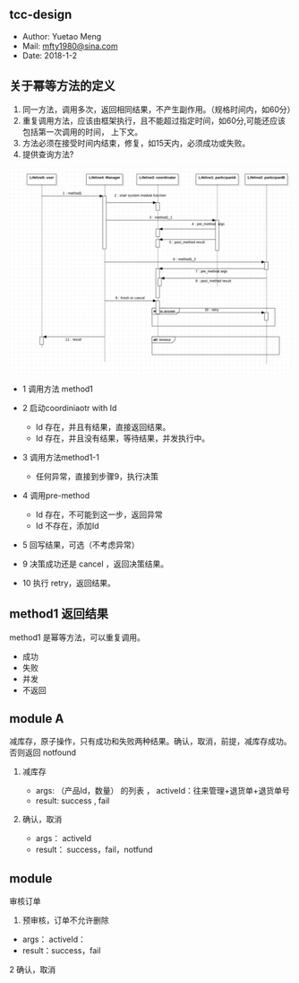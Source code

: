 ## tcc-design


- Author: Yuetao Meng
- Mail: mfty1980@sina.com
- Date: 2018-1-2


## 关于幂等方法的定义

1. 同一方法，调用多次，返回相同结果，不产生副作用。（规格时间内，如60分）
2. 重复调用方法，应该由框架执行，且不能超过指定时间，如60分,可能还应该包括第一次调用的时间， 上下文。
3. 方法必须在接受时间内结束，修复，如15天内，必须成功或失败。
4. 提供查询方法?



 ![详细图](tcc-flow.png)


* 1 调用方法 method1
* 2 启动coordiniaotr with Id
    * Id 存在，并且有结果，直接返回结果。
    * Id 存在，并且没有结果，等待结果，并发执行中。
* 3 调用方法method1-1
    * 任何异常，直接到步骤9，执行决策
* 4 调用pre-method
    * Id 存在，不可能到这一步，返回异常
    * Id 不存在，添加Id

* 5 回写结果，可选（不考虑异常）
* 9 决策成功还是 cancel ，返回决策结果。
* 10 执行 retry，返回结果。


## method1 返回结果

method1 是幂等方法，可以重复调用。

 - 成功
 - 失败
 - 并发
 - 不返回





 ## module A

减库存，原子操作，只有成功和失败两种结果。确认，取消，前提，减库存成功。否则返回 notfound

1. 减库存  
    - args: （产品Id，数量） 的列表 ， activeId：往来管理+退货单+退货单号
    - result: success , fail

2. 确认，取消
    - args： activeId
    - result： success，fail，notfund


## module

审核订单

1. 预审核，订单不允许删除
  - args： activeId：
  - result：success，fail

2 确认，取消
